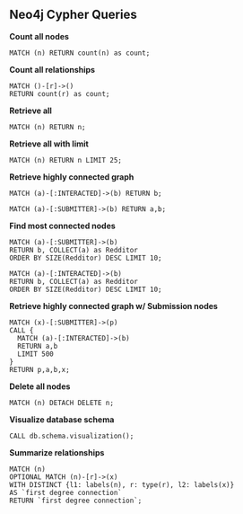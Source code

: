 ## Neo4j Cypher Queries

__Count all nodes__
```
MATCH (n) RETURN count(n) as count;
```

__Count all relationships__
```
MATCH ()-[r]->()
RETURN count(r) as count;
```

__Retrieve all__
```
MATCH (n) RETURN n;
```

__Retrieve all with limit__
```
MATCH (n) RETURN n LIMIT 25;
```

__Retrieve highly connected graph__
```
MATCH (a)-[:INTERACTED]->(b) RETURN b;
```
```
MATCH (a)-[:SUBMITTER]->(b) RETURN a,b;
```

__Find most connected nodes__
```
MATCH (a)-[:SUBMITTER]->(b)
RETURN b, COLLECT(a) as Redditor
ORDER BY SIZE(Redditor) DESC LIMIT 10;
```
```
MATCH (a)-[:INTERACTED]->(b)
RETURN b, COLLECT(a) as Redditor
ORDER BY SIZE(Redditor) DESC LIMIT 10;
```

__Retrieve highly connected graph w/ Submission nodes__
```
MATCH (x)-[:SUBMITTER]->(p)
CALL {
  MATCH (a)-[:INTERACTED]->(b)
  RETURN a,b
  LIMIT 500
}
RETURN p,a,b,x;
```

__Delete all nodes__
```
MATCH (n) DETACH DELETE n;
```

__Visualize database schema__
```
CALL db.schema.visualization();
```

__Summarize relationships__
```
MATCH (n)
OPTIONAL MATCH (n)-[r]->(x)
WITH DISTINCT {l1: labels(n), r: type(r), l2: labels(x)}
AS `first degree connection`
RETURN `first degree connection`;
```
